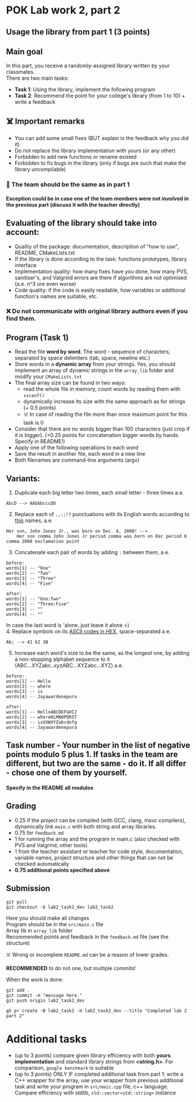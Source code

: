 # POK Lab work 2, part 2
## Usage the library from part 1 (3 points)

## Main goal
In this part, you receive a randomly-assigned library written by your classmates.<br>
There are two main tasks:
- **Task 1**: Using the library, implement the following program
- **Task 2**: Recommend the point for your college's library (from 1 to 10) + write a feedback

## :skull_and_crossbones: Important remarks
- You can add some small fixes (BUT explain in the feedback why you did it)
- Do not replace the library implementation with yours (or any other)
- Forbidden to add new functions or rename existed
- Forbidden to fix bugs in the library (only if bugs are such that make the library uncompilable)

### :beginner: The team should be the same as in part 1
#### Exception could be in case one of the team members were not involved in the previous part (discuss it with the teacher directly)

## Evaluating of the library should take into account:
- Quality of the package: documentation, description of "how to use", README, CMakeLists.txt
- If the library is done according to the task: functions prototypes, library interface
- Implementation quality: how many fixes have you done, how many PVS, sanitiser's, and Valgrind errors are there if algorithms are not optimised (a.e. n^3 ore even worse)
- Code quality: if the code is easily readable, how variables or additional function's names are suitable, etc.

### :x: Do not communicate with original library authors even if you find them.

## Program (Task 1)
- Read the file **word by word**. The word - sequence of characters, separated by space delimiters (tab, space, newline etc.)
- Store words in a **dynamic array** from your strings. Yes, you should implement an array of dynamic strings in the `array_lib` folder and modify your `CMakeLists.txt`
- The final array size can be found in two ways:
	- read the whole file in memory, count words by reading them with `sscanf()` 
	- dynamically increase its size with the same approach as for strings (+ 0.5 points)
	- :skull_and_crossbones: In case of reading the file more than once maximum point for this task is 0
- Consider that there are no words bigger than 100 characters (just crop if it is bigger). (+0.25 points for concatenation bigger words by hands. Specify in README!)
- Apply one of the following operations to each word
- Save the result in another file, each word in a new line
- Both filenames are command-line arguments (argv)

## Variants:
1. Duplicate each big letter two times, each small letter - three times a.e.
```
AbcD --> AAbbbcccDD
```
2. Replace each of `.,:;!?` punctuations with its English words according to [this](https://grammar.yourdictionary.com/punctuation/what/fourteen-punctuation-marks.html) names, a.e.
```
Her son, John Jones Jr., was born on Dec. 6, 2008! -->
	Her son comma John Jones Jr period comma was born on Dec period 6 comma 2008 exclamation point
```
3. Concatenate each pair of words by adding `:` between them, a.e.
```
before: 
words[1] -- "One"
words[2] -- "Two"
words[3] -- "Three"
words[4] -- "Five"

after:
words[1] -- "One:Two"
words[2] -- "Three:Five"
words[3] -- ""
words[4] -- ""
```
In case the last word is 'alone, just leave it alone =)<br>
4. Replace symbols on its [ASCII codes in HEX](https://en.wikipedia.org/wiki/ASCII), space-separated a.e.
```
Ab; --> 41 62 3B
```
5. Increase each word's size to be the same, as the longest one, by adding a non-stopping alphabet sequence to it (ABC...XYZabc..xyzABC...XYZabc...XYZ) a.e.
```
before:
words[1] -- Hello
words[2] -- where
words[3] -- is
words[4] -- Jayawardenepura

after:
words[1] -- HelloABCDEFGHIJ
words[2] -- whereKLMNOPQRST
words[3] -- isUVWXYZabcdefg
words[4] -- Jayawardenepura
```

## Task number - Your number in the list of negative points modulo 5 plus 1. If tasks in the team are different, but two are the same - do it. If all differ - chose one of them by yourself. 

#### **Specify in the README all modulos**

## Grading
- 0.25 if the project can be compiled (with GCC, clang, msvc compilers), dynamically link `main.c` with both string and array libraries.
- 0.75 for `feedback.md`
- 1 for running the array and the program in main.c (also checked with PVS and Valgrind, other tools)
- 1 from the teacher assistant or teacher for code style, documentation, variable names, project structure and other things that can not be checked automatically
- **0.75 additional points specified above**

## Submission

```
git pull
git checkout -b lab2_task2_dev lab2_task2
```
Here you should make all changes<br>
Program should be in the `src/main.c` file<br>
Array lib in `array_lib` folder<br>
Recommended points and feedback in the `feedback.md` file (see the structure)<br>

:skull_and_crossbones: Wrong or incomplete `README.md` can be a reason of lower grades.<br>

**RECOMMENDED** to do not one, but multiple commits!

When the work is done:

```
git add .
git commit -m "message here."
git push origin lab2_task2_dev

gh pr create -B lab2_task2 -H lab2_task2_dev --title "Completed lab 2 part 2"
```

# Additional tasks
- (up to 3 points) compare given library efficiency with both **yours implementation** and standard library strings from **<string.h>**. For comparison, `google benchmark` is suitable
- (up to 3 points) ONLY IF completed additional task from part 1: write a C++ wrapper for the array, use your wrapper from previous additional task and write your program in `src/maic.cpp` file, c++ language. Compare efficiency with stdlib, `std::vector<std::string>` instance



